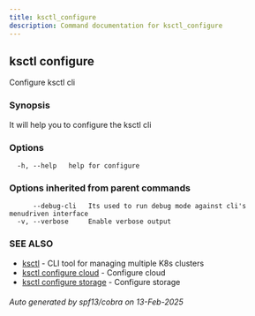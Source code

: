 ```yaml
---
title: ksctl_configure
description: Command documentation for ksctl_configure
---
```


## ksctl configure

Configure ksctl cli

### Synopsis

It will help you to configure the ksctl cli

### Options

```
  -h, --help   help for configure
```

### Options inherited from parent commands

```
      --debug-cli   Its used to run debug mode against cli's menudriven interface
  -v, --verbose     Enable verbose output
```

### SEE ALSO

* [ksctl](ksctl.md)	 - CLI tool for managing multiple K8s clusters
* [ksctl configure cloud](ksctl_configure_cloud.md)	 - Configure cloud
* [ksctl configure storage](ksctl_configure_storage.md)	 - Configure storage

###### Auto generated by spf13/cobra on 13-Feb-2025
